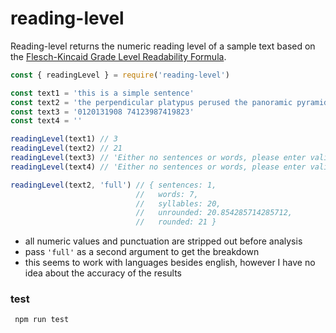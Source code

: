 # reading-level

Reading-level returns the numeric reading level of a sample text based on the [Flesch-Kincaid Grade Level Readability Formula](https://en.wikipedia.org/wiki/Flesch%E2%80%93Kincaid_readability_tests). 

```js
const { readingLevel } = require('reading-level')

const text1 = 'this is a simple sentence'
const text2 = 'the perpendicular platypus perused the panoramic pyramid'
const text3 = '0120131908 74123987419823'
const text4 = ''

readingLevel(text1) // 3 
readingLevel(text2) // 21
readingLevel(text3) // 'Either no sentences or words, please enter valid text'
readingLevel(text4) // 'Either no sentences or words, please enter valid text'

readingLevel(text2, 'full') // { sentences: 1,
                            //   words: 7,
                            //   syllables: 20,
                            //   unrounded: 20.854285714285712,
                            //   rounded: 21 }

```


- all numeric values and punctuation are stripped out before analysis
- pass `'full'` as a second argument to get the breakdown
- this seems to work with languages besides english, however I have no idea about the accuracy of the results

### test

``` npm run test```